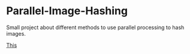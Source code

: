 # Parallel-Image-Hashing

Small project about different methods to use parallel processing to hash images.

[This](Parallel_ImageHash.py)
